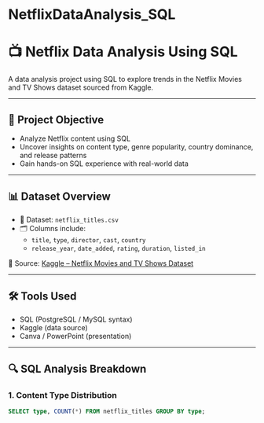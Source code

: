 # NetflixDataAnalysis_SQL
# 📺 Netflix Data Analysis Using SQL

A data analysis project using SQL to explore trends in the Netflix Movies and TV Shows dataset sourced from Kaggle.

---

## 📌 Project Objective

- Analyze Netflix content using SQL
- Uncover insights on content type, genre popularity, country dominance, and release patterns
- Gain hands-on SQL experience with real-world data

---

## 📊 Dataset Overview

- 📁 Dataset: `netflix_titles.csv`
- 🗂 Columns include:
  - `title`, `type`, `director`, `cast`, `country`
  - `release_year`, `date_added`, `rating`, `duration`, `listed_in`

📍 Source: [Kaggle – Netflix Movies and TV Shows Dataset](https://www.kaggle.com/datasets/shivamb/netflix-shows)

---

## 🛠 Tools Used

- SQL (PostgreSQL / MySQL syntax)
- Kaggle (data source)
- Canva / PowerPoint (presentation)

---

## 🔍 SQL Analysis Breakdown

### 1. Content Type Distribution
```sql
SELECT type, COUNT(*) FROM netflix_titles GROUP BY type;
